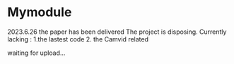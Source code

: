 # Mymodule
2023.6.26 
  the paper has been delivered
  The project is disposing. 
  Currently lacking : 1.the lastest code 
                      2. the Camvid related 


waiting for upload...
